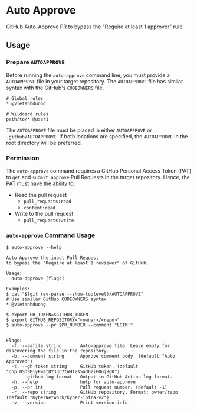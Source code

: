 # Auto Approve

GitHub Auto-Approve PR to bypass the "Require at least 1 approver" rule.

## Usage

### Prepare `AUTOAPPROVE`

Before running the `auto-approve` command line, you must provide a `AUTOAPPROVE` file in your target repository. The `AUTOAPPROVE` file has similar syntax with the GitHub's `CODEOWNERS` file.

```
# Global rules
* @vietanhduong

# Wildcard rules
path/to/* @user1
```

The `AUTOAPPROVE` file must be placed in either `AUTOAPPROVE` or `.github/AUTOAPPROVE`. If both locations are specified, the `AUTOAPPROVE` in the root directory will be preferred.

### Permission

The `auto-approve` command requires a GitHub Personal Access Token (PAT) to `get` and `submit approve` Pull Requests in the target repository. Hence, the PAT must have the ability to:

- Read the pull request
  - `pull_requests:read`
  - `content:read`
- Write to the pull request
  - `pull_requests:write`

### `auto-approve` Command Usage

```console
$ auto-approve --help

Auto-Approve the input Pull Request
to bypass the "Require at least 1 reviewer" of GitHub.

Usage:
  auto-approve [flags]

Examples:
$ cat "$(git rev-parse --show-toplevel)/AUTOAPPROVE"
# Use similar GitHub CODEOWNERS syntax
* @vietanhduong

$ export GH_TOKEN=$GITHUB_TOKEN
$ export GITHUB_REPOSITORY="<owner>/<repo>"
$ auto-approve --pr $PR_NUMBER --comment "LGTM!"


Flags:
  -f, --aafile string       Auto-approve file. Leave empty for discovering the file in the repository.
  -b, --comment string      Approve comment body. (default "Auto Approved")
  -t, --gh-token string     GitHub token. (default "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")
      --github-log-format   Output in GitHub Action log format.
  -h, --help                help for auto-approve
  -p, --pr int              Pull request number. (default -1)
  -r, --repo string         GitHub repository. Format: owner/repo (default "KyberNetwork/kyber-infra-v2")
  -v, --version             Print version info.
```
